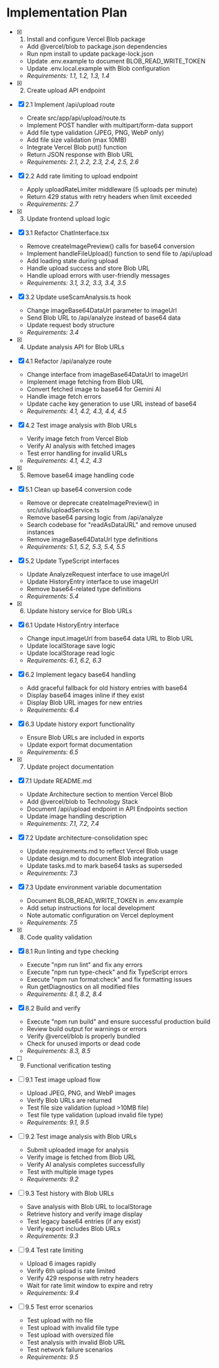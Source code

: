 # Implementation Plan

- [x] 1. Install and configure Vercel Blob package
  - Add @vercel/blob to package.json dependencies
  - Run npm install to update package-lock.json
  - Update .env.example to document BLOB_READ_WRITE_TOKEN
  - Update .env.local.example with Blob configuration
  - _Requirements: 1.1, 1.2, 1.3, 1.4_

- [x] 2. Create upload API endpoint
- [x] 2.1 Implement /api/upload route
  - Create src/app/api/upload/route.ts
  - Implement POST handler with multipart/form-data support
  - Add file type validation (JPEG, PNG, WebP only)
  - Add file size validation (max 10MB)
  - Integrate Vercel Blob put() function
  - Return JSON response with Blob URL
  - _Requirements: 2.1, 2.2, 2.3, 2.4, 2.5, 2.6_

- [x] 2.2 Add rate limiting to upload endpoint
  - Apply uploadRateLimiter middleware (5 uploads per minute)
  - Return 429 status with retry headers when limit exceeded
  - _Requirements: 2.7_

- [x] 3. Update frontend upload logic
- [x] 3.1 Refactor ChatInterface.tsx
  - Remove createImagePreview() calls for base64 conversion
  - Implement handleFileUpload() function to send file to /api/upload
  - Add loading state during upload
  - Handle upload success and store Blob URL
  - Handle upload errors with user-friendly messages
  - _Requirements: 3.1, 3.2, 3.3, 3.4, 3.5_

- [x] 3.2 Update useScamAnalysis.ts hook
  - Change imageBase64DataUrl parameter to imageUrl
  - Send Blob URL to /api/analyze instead of base64 data
  - Update request body structure
  - _Requirements: 3.4_

- [x] 4. Update analysis API for Blob URLs
- [x] 4.1 Refactor /api/analyze route
  - Change interface from imageBase64DataUrl to imageUrl
  - Implement image fetching from Blob URL
  - Convert fetched image to base64 for Gemini AI
  - Handle image fetch errors
  - Update cache key generation to use URL instead of base64
  - _Requirements: 4.1, 4.2, 4.3, 4.4, 4.5_

- [x] 4.2 Test image analysis with Blob URLs
  - Verify image fetch from Vercel Blob
  - Verify AI analysis with fetched images
  - Test error handling for invalid URLs
  - _Requirements: 4.1, 4.2, 4.3_

- [x] 5. Remove base64 image handling code
- [x] 5.1 Clean up base64 conversion code
  - Remove or deprecate createImagePreview() in src/utils/uploadService.ts
  - Remove base64 parsing logic from /api/analyze
  - Search codebase for "readAsDataURL" and remove unused instances
  - Remove imageBase64DataUrl type definitions
  - _Requirements: 5.1, 5.2, 5.3, 5.4, 5.5_

- [x] 5.2 Update TypeScript interfaces
  - Update AnalyzeRequest interface to use imageUrl
  - Update HistoryEntry interface to use imageUrl
  - Remove base64-related type definitions
  - _Requirements: 5.4_

- [x] 6. Update history service for Blob URLs
- [x] 6.1 Update HistoryEntry interface
  - Change input.imageUrl from base64 data URL to Blob URL
  - Update localStorage save logic
  - Update localStorage read logic
  - _Requirements: 6.1, 6.2, 6.3_

- [x] 6.2 Implement legacy base64 handling
  - Add graceful fallback for old history entries with base64
  - Display base64 images inline if they exist
  - Display Blob URL images for new entries
  - _Requirements: 6.4_

- [x] 6.3 Update history export functionality
  - Ensure Blob URLs are included in exports
  - Update export format documentation
  - _Requirements: 6.5_

- [x] 7. Update project documentation
- [x] 7.1 Update README.md
  - Update Architecture section to mention Vercel Blob
  - Add @vercel/blob to Technology Stack
  - Document /api/upload endpoint in API Endpoints section
  - Update image handling description
  - _Requirements: 7.1, 7.2, 7.4_

- [x] 7.2 Update architecture-consolidation spec
  - Update requirements.md to reflect Vercel Blob usage
  - Update design.md to document Blob integration
  - Update tasks.md to mark base64 tasks as superseded
  - _Requirements: 7.3_

- [x] 7.3 Update environment variable documentation
  - Document BLOB_READ_WRITE_TOKEN in .env.example
  - Add setup instructions for local development
  - Note automatic configuration on Vercel deployment
  - _Requirements: 7.5_

- [x] 8. Code quality validation
- [x] 8.1 Run linting and type checking
  - Execute "npm run lint" and fix any errors
  - Execute "npm run type-check" and fix TypeScript errors
  - Execute "npm run format:check" and fix formatting issues
  - Run getDiagnostics on all modified files
  - _Requirements: 8.1, 8.2, 8.4_

- [x] 8.2 Build and verify
  - Execute "npm run build" and ensure successful production build
  - Review build output for warnings or errors
  - Verify @vercel/blob is properly bundled
  - Check for unused imports or dead code
  - _Requirements: 8.3, 8.5_

- [ ] 9. Functional verification testing
- [ ] 9.1 Test image upload flow
  - Upload JPEG, PNG, and WebP images
  - Verify Blob URLs are returned
  - Test file size validation (upload >10MB file)
  - Test file type validation (upload invalid file type)
  - _Requirements: 9.1, 9.5_

- [ ] 9.2 Test image analysis with Blob URLs
  - Submit uploaded image for analysis
  - Verify image is fetched from Blob URL
  - Verify AI analysis completes successfully
  - Test with multiple image types
  - _Requirements: 9.2_

- [ ] 9.3 Test history with Blob URLs
  - Save analysis with Blob URL to localStorage
  - Retrieve history and verify image display
  - Test legacy base64 entries (if any exist)
  - Verify export includes Blob URLs
  - _Requirements: 9.3_

- [ ] 9.4 Test rate limiting
  - Upload 6 images rapidly
  - Verify 6th upload is rate limited
  - Verify 429 response with retry headers
  - Wait for rate limit window to expire and retry
  - _Requirements: 9.4_

- [ ] 9.5 Test error scenarios
  - Test upload with no file
  - Test upload with invalid file type
  - Test upload with oversized file
  - Test analysis with invalid Blob URL
  - Test network failure scenarios
  - _Requirements: 9.5_
